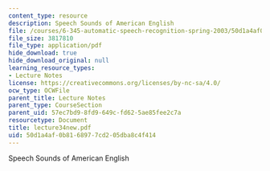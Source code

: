 ```yaml
---
content_type: resource
description: Speech Sounds of American English
file: /courses/6-345-automatic-speech-recognition-spring-2003/50d1a4af0b8168977cd205dba8c4f414_lecture34new.pdf
file_size: 3817810
file_type: application/pdf
hide_download: true
hide_download_original: null
learning_resource_types:
- Lecture Notes
license: https://creativecommons.org/licenses/by-nc-sa/4.0/
ocw_type: OCWFile
parent_title: Lecture Notes
parent_type: CourseSection
parent_uid: 57ec7bd9-8fd9-649c-fd62-5ae85fee2c7a
resourcetype: Document
title: lecture34new.pdf
uid: 50d1a4af-0b81-6897-7cd2-05dba8c4f414
---
```

Speech Sounds of American English